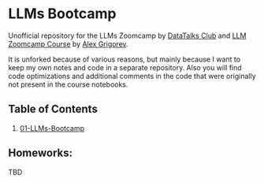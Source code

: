 # LLMs Bootcamp

Unofficial repository for the LLMs Zoomcamp by [DataTalks Club](https://courses.datatalks.club/)
and [LLM Zoomcamp Course](https://github.com/DataTalksClub/llm-zoomcamp/tree/main) by [Alex Grigorev](https://github.com/alexeygrigorev).

It is unforked because of various reasons, but mainly because I want to keep my own notes and code in a separate repository.
Also you will find code optimizations and additional comments in the code that were originally not present in the course notebooks.

## Table of Contents
1. [01-LLMs-Bootcamp](01-LLMs-RAGs)


## Homeworks:
TBD